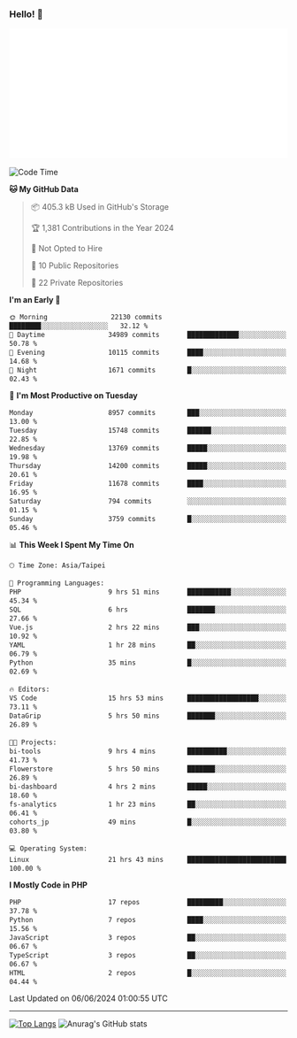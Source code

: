 ### Hello! 👋

![Metrics](/metrics.classic.svg)

<!--START_SECTION:waka-->
![Code Time](http://img.shields.io/badge/Code%20Time-1%2C491%20hrs%2049%20mins-blue)

**🐱 My GitHub Data** 

> 📦 405.3 kB Used in GitHub's Storage 
 > 
> 🏆 1,381 Contributions in the Year 2024
 > 
> 🚫 Not Opted to Hire
 > 
> 📜 10 Public Repositories 
 > 
> 🔑 22 Private Repositories 
 > 
**I'm an Early 🐤** 

```text
🌞 Morning                22130 commits       ████████░░░░░░░░░░░░░░░░░   32.12 % 
🌆 Daytime                34989 commits       █████████████░░░░░░░░░░░░   50.78 % 
🌃 Evening                10115 commits       ████░░░░░░░░░░░░░░░░░░░░░   14.68 % 
🌙 Night                  1671 commits        █░░░░░░░░░░░░░░░░░░░░░░░░   02.43 % 
```
📅 **I'm Most Productive on Tuesday** 

```text
Monday                   8957 commits        ███░░░░░░░░░░░░░░░░░░░░░░   13.00 % 
Tuesday                  15748 commits       ██████░░░░░░░░░░░░░░░░░░░   22.85 % 
Wednesday                13769 commits       █████░░░░░░░░░░░░░░░░░░░░   19.98 % 
Thursday                 14200 commits       █████░░░░░░░░░░░░░░░░░░░░   20.61 % 
Friday                   11678 commits       ████░░░░░░░░░░░░░░░░░░░░░   16.95 % 
Saturday                 794 commits         ░░░░░░░░░░░░░░░░░░░░░░░░░   01.15 % 
Sunday                   3759 commits        █░░░░░░░░░░░░░░░░░░░░░░░░   05.46 % 
```


📊 **This Week I Spent My Time On** 

```text
🕑︎ Time Zone: Asia/Taipei

💬 Programming Languages: 
PHP                      9 hrs 51 mins       ███████████░░░░░░░░░░░░░░   45.34 % 
SQL                      6 hrs               ███████░░░░░░░░░░░░░░░░░░   27.66 % 
Vue.js                   2 hrs 22 mins       ███░░░░░░░░░░░░░░░░░░░░░░   10.92 % 
YAML                     1 hr 28 mins        ██░░░░░░░░░░░░░░░░░░░░░░░   06.79 % 
Python                   35 mins             █░░░░░░░░░░░░░░░░░░░░░░░░   02.69 % 

🔥 Editors: 
VS Code                  15 hrs 53 mins      ██████████████████░░░░░░░   73.11 % 
DataGrip                 5 hrs 50 mins       ███████░░░░░░░░░░░░░░░░░░   26.89 % 

🐱‍💻 Projects: 
bi-tools                 9 hrs 4 mins        ██████████░░░░░░░░░░░░░░░   41.73 % 
Flowerstore              5 hrs 50 mins       ███████░░░░░░░░░░░░░░░░░░   26.89 % 
bi-dashboard             4 hrs 2 mins        █████░░░░░░░░░░░░░░░░░░░░   18.60 % 
fs-analytics             1 hr 23 mins        ██░░░░░░░░░░░░░░░░░░░░░░░   06.41 % 
cohorts_jp               49 mins             █░░░░░░░░░░░░░░░░░░░░░░░░   03.80 % 

💻 Operating System: 
Linux                    21 hrs 43 mins      █████████████████████████   100.00 % 
```

**I Mostly Code in PHP** 

```text
PHP                      17 repos            █████████░░░░░░░░░░░░░░░░   37.78 % 
Python                   7 repos             ████░░░░░░░░░░░░░░░░░░░░░   15.56 % 
JavaScript               3 repos             ██░░░░░░░░░░░░░░░░░░░░░░░   06.67 % 
TypeScript               3 repos             ██░░░░░░░░░░░░░░░░░░░░░░░   06.67 % 
HTML                     2 repos             █░░░░░░░░░░░░░░░░░░░░░░░░   04.44 % 
```




 Last Updated on 06/06/2024 01:00:55 UTC
<!--END_SECTION:waka-->

<hr>

<span style="display:inline-block">[![Top Langs](https://github-readme-stats.vercel.app/api/top-langs/?username=maureendadap&layout=compact&theme=transparent)](https://github.com/anuraghazra/github-readme-stats)</span>
<span style="display:inline-block">![Anurag's GitHub stats](https://github-readme-stats.vercel.app/api?username=maureendadap&show_icons=true&theme=transparent&count_private=true)</span>

<!--
**MaureenDadap/maureendadap** is a ✨ _special_ ✨ repository because its `README.md` (this file) appears on your GitHub profile.

Here are some ideas to get you started:

- 🔭 I’m currently working on ...
- 🌱 I’m currently learning ...
- 👯 I’m looking to collaborate on ...
- 🤔 I’m looking for help with ...
- 💬 Ask me about ...
- 📫 How to reach me: ...
- 😄 Pronouns: ...
- ⚡ Fun fact: ...
-->
